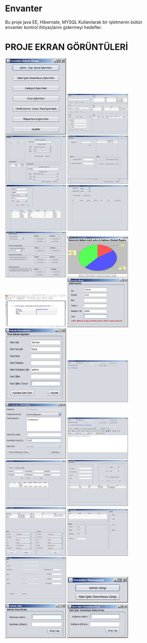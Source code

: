 # Envanter

Bu proje java EE, Hibernate, MYSQL Kullanılarak bir işletmenin bütün envanter kontrol ihtiyaçlarını gidermeyi hedefler.

# PROJE EKRAN GÖRÜNTÜLERİ
<p>

<a href="https://github.com/hakanozer/Envanter/blob/master/Ekran_Goruntuleri/4.jpg" target="_blank">
<img src="https://github.com/hakanozer/Envanter/blob/master/Ekran_Goruntuleri/4.jpg" width="200" style="max-width:100%;"></a>

<a href="https://github.com/hakanozer/Envanter/blob/master/Ekran_Goruntuleri/5.jpg" target="_blank">
<img src="https://github.com/hakanozer/Envanter/blob/master/Ekran_Goruntuleri/5.jpg" width="200" style="max-width:100%;"></a>

<a href="https://github.com/hakanozer/Envanter/blob/master/Ekran_Goruntuleri/6.jpg" target="_blank">
<img src="https://github.com/hakanozer/Envanter/blob/master/Ekran_Goruntuleri/6.jpg" width="200" style="max-width:100%;"></a>

<a href="https://github.com/hakanozer/Envanter/blob/master/Ekran_Goruntuleri/7.jpg" target="_blank">
<img src="https://github.com/hakanozer/Envanter/blob/master/Ekran_Goruntuleri/7.jpg" width="200" style="max-width:100%;"></a>

<a href="https://github.com/hakanozer/Envanter/blob/master/Ekran_Goruntuleri/8.jpg" target="_blank">
<img src="https://github.com/hakanozer/Envanter/blob/master/Ekran_Goruntuleri/8.jpg" width="200" style="max-width:100%;"></a>

<a href="https://github.com/hakanozer/Envanter/blob/master/Ekran_Goruntuleri/9.jpg" target="_blank">
<img src="https://github.com/hakanozer/Envanter/blob/master/Ekran_Goruntuleri/9.jpg" width="200" style="max-width:100%;"></a>

<a href="https://github.com/hakanozer/Envanter/blob/master/Ekran_Goruntuleri/10.jpg" target="_blank">
<img src="https://github.com/hakanozer/Envanter/blob/master/Ekran_Goruntuleri/10.jpg" width="200" style="max-width:100%;"></a>

<a href="https://github.com/hakanozer/Envanter/blob/master/Ekran_Goruntuleri/11.jpg" target="_blank">
<img src="https://github.com/hakanozer/Envanter/blob/master/Ekran_Goruntuleri/11.jpg" width="200" style="max-width:100%;"></a>

<a href="https://github.com/hakanozer/Envanter/blob/master/Ekran_Goruntuleri/12.jpg" target="_blank">
<img src="https://github.com/hakanozer/Envanter/blob/master/Ekran_Goruntuleri/12.jpg" width="200" style="max-width:100%;"></a>

<a href="https://github.com/hakanozer/Envanter/blob/master/Ekran_Goruntuleri/13.jpg" target="_blank">
<img src="https://github.com/hakanozer/Envanter/blob/master/Ekran_Goruntuleri/13.jpg" width="200" style="max-width:100%;"></a>

<a href="https://github.com/hakanozer/Envanter/blob/master/Ekran_Goruntuleri/14.jpg" target="_blank">
<img src="https://github.com/hakanozer/Envanter/blob/master/Ekran_Goruntuleri/14.jpg" width="200" style="max-width:100%;"></a>

<a href="https://github.com/hakanozer/Envanter/blob/master/Ekran_Goruntuleri/15.jpg" target="_blank">
<img src="https://github.com/hakanozer/Envanter/blob/master/Ekran_Goruntuleri/15.jpg" width="200" style="max-width:100%;"></a>

<a href="https://github.com/hakanozer/Envanter/blob/master/Ekran_Goruntuleri/16.jpg" target="_blank">
<img src="https://github.com/hakanozer/Envanter/blob/master/Ekran_Goruntuleri/16.jpg" width="200" style="max-width:100%;"></a>

<a href="https://github.com/hakanozer/Envanter/blob/master/Ekran_Goruntuleri/17.jpg" target="_blank">
<img src="https://github.com/hakanozer/Envanter/blob/master/Ekran_Goruntuleri/17.jpg" width="200" style="max-width:100%;"></a>

<a href="https://github.com/hakanozer/Envanter/blob/master/Ekran_Goruntuleri/18.jpg" target="_blank">
<img src="https://github.com/hakanozer/Envanter/blob/master/Ekran_Goruntuleri/18.jpg" width="200" style="max-width:100%;"></a>

<a href="https://github.com/hakanozer/Envanter/blob/master/Ekran_Goruntuleri/19.jpg" target="_blank">
<img src="https://github.com/hakanozer/Envanter/blob/master/Ekran_Goruntuleri/19.jpg" width="200" style="max-width:100%;"></a>

<a href="https://github.com/hakanozer/Envanter/blob/master/Ekran_Goruntuleri/20.jpg" target="_blank">
<img src="https://github.com/hakanozer/Envanter/blob/master/Ekran_Goruntuleri/20.jpg" width="200" style="max-width:100%;"></a>

<a href="https://github.com/hakanozer/Envanter/blob/master/Ekran_Goruntuleri/21.jpg" target="_blank">
<img src="https://github.com/hakanozer/Envanter/blob/master/Ekran_Goruntuleri/21.jpg" width="200" style="max-width:100%;"></a>

<a href="https://github.com/hakanozer/Envanter/blob/master/Ekran_Goruntuleri/22.jpg" target="_blank">
<img src="https://github.com/hakanozer/Envanter/blob/master/Ekran_Goruntuleri/22.jpg" width="200" style="max-width:100%;"></a>

<a href="https://github.com/hakanozer/Envanter/blob/master/Ekran_Goruntuleri/1.jpg" target="_blank">
<img src="https://github.com/hakanozer/Envanter/blob/master/Ekran_Goruntuleri/1.jpg" width="200" style="max-width:100%;"></a>

<a href="https://github.com/hakanozer/Envanter/blob/master/Ekran_Goruntuleri/2.jpg" target="_blank">
<img src="https://github.com/hakanozer/Envanter/blob/master/Ekran_Goruntuleri/2.jpg" width="200" style="max-width:100%;"></a>

<a href="https://github.com/hakanozer/Envanter/blob/master/Ekran_Goruntuleri/3.jpg" target="_blank">
<img src="https://github.com/hakanozer/Envanter/blob/master/Ekran_Goruntuleri/3.jpg" width="200" style="max-width:100%;"></a>


</p>